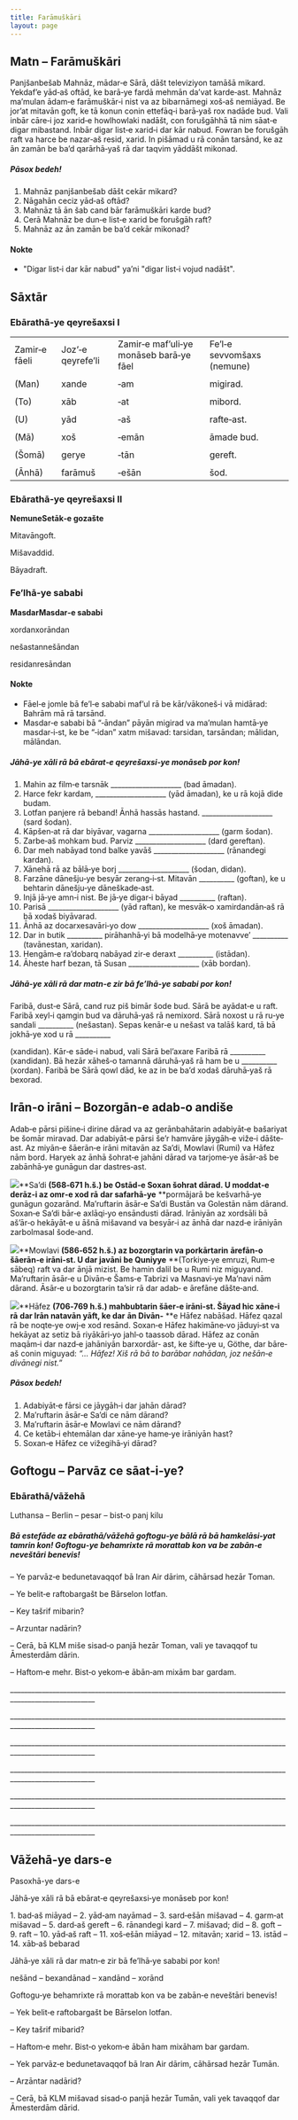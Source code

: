 ```yaml
---
title: Farāmuškāri
layout: page
---
```


## Matn – Farāmuškāri

Panjšanbešab Mahnāz, mādar‐e Sārā, dāšt televiziyon tamāšā mikard.
Yekdaf’e yād‐aš oftād, ke barā‐ye fardā mehmān da’vat karde‐ast. Mahnāz
ma’mulan ādam‐e farāmuškār‐i nist va az bibarnāmegi xoš‐aš nemiāyad. Be
jor’at mitavān goft, ke tā konun conin ettefāq‐i barā‐yaš rox nadāde
bud. Vali inbār cāre‐i joz xarid‐e howlhowlaki nadāšt, con forušgāhhā tā
nim sāat‐e digar mibastand. Inbār digar list‐e xarid‐i dar kār nabud.
Fowran be forušgāh raft va harce be nazar‐aš resid, xarid. In pišāmad u
rā conān tarsānd, ke az ān zamān be ba’d qarārhā‐yaš rā dar taqvim
yāddāšt mikonad.

##### Pāsox bedeh\!

1.  Mahnāz panjšanbešab dāšt cekār mikard?
2.  Nāgahān ceciz yād‐aš oftād?
3.  Mahnāz tā ān šab cand bār farāmuškāri karde bud?
4.  Cerā Mahnāz be dun‐e list‐e xarid be forušgāh raft?
5.  Mahnāz az ān zamān be ba’d cekār mikonad?

#### Nokte

  - "Digar list‐i dar kār nabud" ya’ni "digar list‐i vojud
nadāšt".

## Sāxtār

### Ebārathā‐ye qeyrešaxsi I

|               |                   |                                         |                            |
| ------------- | ----------------- | --------------------------------------- | -------------------------- |
| Zamir‐e fāeli | Joz’‐e qeyrefe’li | Zamir‐e maf’uli‐ye monāseb barā‐ye fāel | Fe’l‐e sevvomšaxs (nemune) |
|               |                   |                                         |                            |
| (Man)         | xande             | ‐am                                     | migirad.                   |
|               |                   |                                         |                            |
| (To)          | xāb               | ‐at                                     | mibord.                    |
|               |                   |                                         |                            |
| (U)           | yād               | ‐aš                                     | rafte‐ast.                 |
|               |                   |                                         |                            |
| (Mā)          | xoš               | ‐emān                                   | āmade bud.                 |
|               |                   |                                         |                            |
| (Šomā)        | gerye             | ‐tān                                    | gereft.                    |
|               |                   |                                         |                            |
| (Ānhā)        | farāmuš           | ‐ešān                                   | šod.                       |

### Ebārathā‐ye qeyrešaxsi II

**NemuneSetāk‐e gozašte**

Mitavāngoft.

Mišavaddid.

Bāyadraft.

### Fe’lhā‐ye sababi

**MasdarMasdar‐e sababi**

xordanxorāndan

nešastannešāndan

residanresāndan

#### Nokte

  - Fāel‐e jomle bā fe’l‐e sababi maf’ul rā be kār/vākoneš‐i vā midārad:
    Bahrām mā rā tarsānd.
  - Masdar‐e sababi bā “‐āndan” pāyān migirad va ma’mulan hamtā‐ye
    masdar‐i‐st, ke be “‐idan” xatm mišavad: tarsidan, tarsāndan;
    mālidan, mālāndan.

##### Jāhā‐ye xāli rā bā ebārat‐e qeyrešaxsi‐ye monāseb por kon\!

1.  Mahin az film‐e tarsnāk \_\_\_\_\_\_\_\_\_\_\_\_\_\_\_\_\_\_\_\_
    (bad āmadan).
2.  Harce fekr kardam, \_\_\_\_\_\_\_\_\_\_\_\_\_\_\_\_\_\_\_\_ (yād
    āmadan), ke u rā kojā dide budam.
3.  Lotfan panjere rā beband\! Ānhā hassās hastand.
    \_\_\_\_\_\_\_\_\_\_\_\_\_\_\_\_\_\_\_\_ (sard šodan).
4.  Kāpšen‐at rā dar biyāvar, vagarna
    \_\_\_\_\_\_\_\_\_\_\_\_\_\_\_\_\_\_\_\_ (garm šodan).
5.  Zarbe‐aš mohkam bud. Parviz \_\_\_\_\_\_\_\_\_\_\_\_\_\_\_\_\_\_\_\_
    (dard gereftan).
6.  Dar meh nabāyad tond balke yavāš
    \_\_\_\_\_\_\_\_\_\_\_\_\_\_\_\_\_\_\_\_ (rānandegi kardan).
7.  Xānehā rā az bālā‐ye borj \_\_\_\_\_\_\_\_\_\_\_\_\_\_\_\_\_\_\_\_
    (šodan, didan).
8.  Farzāne dānešju‐ye besyār zerang‐i‐st. Mitavān \_\_\_\_\_\_\_\_\_\_
    (goftan), ke u behtarin dānešju‐ye dāneškade‐ast.
9.  Injā jā‐ye amn‐i nist. Be jā‐ye digar‐i bāyad \_\_\_\_\_\_\_\_\_\_
    (raftan).
10. Parisā \_\_\_\_\_\_\_\_\_\_\_\_\_\_\_\_\_\_\_\_ (yād raftan), ke
    mesvāk‐o xamirdandān‐aš rā bā xodaš biyāvarad.
11. Ānhā az docarxesavāri‐yo dow
    \_\_\_\_\_\_\_\_\_\_\_\_\_\_\_\_\_\_\_\_ (xoš āmadan).
12. Dar in butik \_\_\_\_\_\_\_\_\_\_ pirāhanhā‐yi bā modelhā‐ye
    motenavve’ \_\_\_\_\_\_\_\_\_\_ (tavānestan, xaridan).
13. Hengām‐e ra’dobarq nabāyad zir‐e deraxt \_\_\_\_\_\_\_\_\_\_
    (istādan).
14. Āheste harf bezan, tā Susan \_\_\_\_\_\_\_\_\_\_\_\_\_\_\_\_\_\_\_\_
    (xāb bordan).

##### Jāhā‐ye xāli rā dar matn‐e zir bā fe’lhā‐ye sababi por kon\!

Faribā, dust‐e Sārā, cand ruz piš bimār šode bud. Sārā be ayādat‐e u
raft. Faribā xeyl‐i qamgin bud va dāruhā‐yaš rā nemixord. Sārā noxost u
rā ru‐ye sandali \_\_\_\_\_\_\_\_\_\_ (nešastan). Sepas kenār‐e u nešast
va talāš kard, tā bā jokhā‐ye xod u rā \_\_\_\_\_\_\_\_\_\_

(xandidan). Kār‐e sāde‐i nabud, vali Sārā bel’axare Faribā rā
\_\_\_\_\_\_\_\_\_\_ (xandidan). Bā hezār xāheš‐o tamannā dāruhā‐yaš rā
ham be u \_\_\_\_\_\_\_\_\_\_ (xordan). Faribā be Sārā qowl dād, ke az
in be ba’d xodaš dāruhā‐yaš rā bexorad.

## Irān‐o irāni – Bozorgān‐e adab‐o andiše

Adab‐e pārsi pišine‐i dirine dārad va az gerānbahātarin adabiyāt‐e
bašariyat be šomār miravad. Dar adabiyāt‐e pārsi še’r hamvāre jāygāh‐e
viže‐i dāšte‐ast. Az miyān‐e šāerān‐e irāni mitavān az Sa’di, Mowlavi
(Rumi) va Hāfez nām bord. Haryek az ānhā šohrat‐e jahāni dārad va
tarjome‐ye āsār‐aš be zabānhā‐ye gunāgun dar dastres‐ast.

![](Pictures/1000000000000090000000848876CC6842DF0F48.jpg)**Sa’di
**(568‐671 h.š.) be Ostād‐e Soxan šohrat dārad. U moddat‐e derāz‐i az
omr‐e xod rā** **dar safarhā‐ye** **pormājarā be kešvarhā‐ye gunāgun
gozarānd. Ma’ruftarin āsār‐e Sa’di Bustān va Golestān nām dārand.
Soxan‐e Sa’di bār‐e axlāqi‐yo ensāndusti dārad. Irāniyān az xordsāli
bā aš’ār‐o hekāyāt‐e u āšnā mišavand va besyār‐i az ānhā dar nazd‐e
irāniyān zarbolmasal šode‐and.

![](Pictures/10000000000000C7000000C43684AC25D146C294.jpg)**Mowlavi
**(586‐652 h.š.) az bozorgtarin va porkārtarin** **ārefān‐o šāerān‐e
irāni‐st. U dar javāni be Quniyye** **(Torkiye‐ye emruzi, Rum‐e sābeq)
raft va dar ānjā mizist. Be hamin dalil be u Rumi niz miguyand.
Ma’ruftarin āsār‐e u Divān‐e Šams‐e Tabrizi va Masnavi‐ye Ma’navi nām
dārand. Āsār‐e u bozorgtarin ta’sir rā dar adab‐ e ārefāne dāšte‐and.

![](Pictures/10000000000000C9000000B6EEF830035DB04F54.jpg)**Hāfez
**(706‐769 h.š.) mahbubtarin šāer‐e irāni‐st. Šāyad hic xāne‐i rā**
**dar Irān natavān yāft, ke dar** **ān Divān‐** **e Hāfez nabāšad. Hāfez
qazal rā be noqte‐ye owj‐e xod resānd. Soxan‐e Hāfez hakimāne‐vo
jāduyi‐st va hekāyat az setiz bā riyākāri‐yo jahl‐o taassob dārad.
Hāfez az conān maqām‐i dar nazd‐e jahāniyān barxordār‐ ast, ke šifte‐ye
u, Göthe, dar bāre‐aš conin miguyad: *“... Hāfez\! Xiš rā* *bā* *to
barābar nahādan, joz nešān‐e* *divānegi nist.”*

##### Pāsox bedeh\!

1.  Adabiyāt‐e fārsi ce jāygāh‐i dar jahān dārad?
2.  Ma’ruftarin āsār‐e Sa’di ce nām dārand?
3.  Ma’ruftarin āsār‐e Mowlavi ce nām dārand?
4.  Ce ketāb‐i ehtemālan dar xāne‐ye hame‐ye irāniyān hast?
5.  Soxan‐e Hāfez ce vižegihā‐yi dārad?

## Goftogu – Parvāz ce sāat‐i‐ye?

### Ebārathā/vāžehā

Luthansa – Berlin – pesar – bist‐o panj
kilu

##### Bā estefāde az ebārathā/vāžehā goftogu‐ye bālā rā bā hamkelāsi‐yat tamrin kon\! Goftogu‐ye behamrixte rā morattab kon va be zabān‐e neveštāri benevis\!

– Ye parvāz‐e bedunetavaqqof bā Iran Air dārim, cāhārsad hezār Toman.

– Ye belit‐e raftobargašt be Bārselon lotfan.

– Key tašrif mibarin?

– Arzuntar nadārin?

– Cerā, bā KLM miše sisad‐o panjā hezār Toman, vali ye tavaqqof tu
Āmesterdām dārin.

– Haftom‐e mehr. Bist‐o yekom‐e ābān‐am mixām bar
gardam.

\_\_\_\_\_\_\_\_\_\_\_\_\_\_\_\_\_\_\_\_\_\_\_\_\_\_\_\_\_\_\_\_\_\_\_\_\_\_\_\_\_\_\_\_\_\_\_\_\_\_\_\_\_\_\_\_\_\_\_\_\_\_\_\_\_\_\_\_\_\_\_\_\_\_\_\_\_\_\_\_\_\_\_\_\_\_\_\_\_\_\_\_\_\_\_\_\_\_\_\_\_\_

\_\_\_\_\_\_\_\_\_\_\_\_\_\_\_\_\_\_\_\_\_\_\_\_\_\_\_\_\_\_\_\_\_\_\_\_\_\_\_\_\_\_\_\_\_\_\_\_\_\_\_\_\_\_\_\_\_\_\_\_\_\_\_\_\_\_\_\_\_\_\_\_\_\_\_\_\_\_\_\_\_\_\_\_\_\_\_\_\_\_\_\_\_\_\_\_\_\_\_\_\_\_

\_\_\_\_\_\_\_\_\_\_\_\_\_\_\_\_\_\_\_\_\_\_\_\_\_\_\_\_\_\_\_\_\_\_\_\_\_\_\_\_\_\_\_\_\_\_\_\_\_\_\_\_\_\_\_\_\_\_\_\_\_\_\_\_\_\_\_\_\_\_\_\_\_\_\_\_\_\_\_\_\_\_\_\_\_\_\_\_\_\_\_\_\_\_\_\_\_\_\_\_\_\_

\_\_\_\_\_\_\_\_\_\_\_\_\_\_\_\_\_\_\_\_\_\_\_\_\_\_\_\_\_\_\_\_\_\_\_\_\_\_\_\_\_\_\_\_\_\_\_\_\_\_\_\_\_\_\_\_\_\_\_\_\_\_\_\_\_\_\_\_\_\_\_\_\_\_\_\_\_\_\_\_\_\_\_\_\_\_\_\_\_\_\_\_\_\_\_\_\_\_\_\_\_\_

\_\_\_\_\_\_\_\_\_\_\_\_\_\_\_\_\_\_\_\_\_\_\_\_\_\_\_\_\_\_\_\_\_\_\_\_\_\_\_\_\_\_\_\_\_\_\_\_\_\_\_\_\_\_\_\_\_\_\_\_\_\_\_\_\_\_\_\_\_\_\_\_\_\_\_\_\_\_\_\_\_\_\_\_\_\_\_\_\_\_\_\_\_\_\_\_\_\_\_\_\_\_

\_\_\_\_\_\_\_\_\_\_\_\_\_\_\_\_\_\_\_\_\_\_\_\_\_\_\_\_\_\_\_\_\_\_\_\_\_\_\_\_\_\_\_\_\_\_\_\_\_\_\_\_\_\_\_\_\_\_\_\_\_\_\_\_\_\_\_\_\_\_\_\_\_\_\_\_\_\_\_\_\_\_\_\_\_\_\_\_\_\_\_\_\_\_\_\_\_\_\_\_\_\_

## Vāžehā-ye dars-e 

Pasoxhā-ye dars-e 

Jāhā‐ye xāli rā bā ebārat‐e qeyrešaxsi‐ye monāseb por kon\!

1\. bad‐aš miāyad – 2. yād‐am nayāmad – 3. sard‐ešān mišavad – 4.
garm‐at mišavad – 5. dard‐aš gereft – 6. rānandegi kard – 7. mišavad;
did – 8. goft – 9. raft – 10. yād‐aš raft – 11. xoš‐ešān miāyad – 12.
mitavān; xarid – 13. istād – 14. xāb‐aš bebarad

Jāhā‐ye xāli rā dar matn‐e zir bā fe’lhā‐ye sababi por kon\!

nešānd – bexandānad – xandānd – xorānd

Goftogu‐ye behamrixte rā morattab kon va be zabān‐e neveštāri benevis\!

– Yek belit‐e raftobargašt be Bārselon lotfan.

– Key tašrif mibarid?

– Haftom‐e mehr. Bist‐o yekom‐e ābān ham mixāham bar gardam.

– Yek parvāz‐e bedunetavaqqof bā Iran Air dārim, cāhārsad hezār Tumān.

– Arzāntar nadārid?

– Cerā, bā KLM mišavad sisad‐o panjā hezār Tumān, vali yek tavaqqof dar
Āmesterdām dārid.
